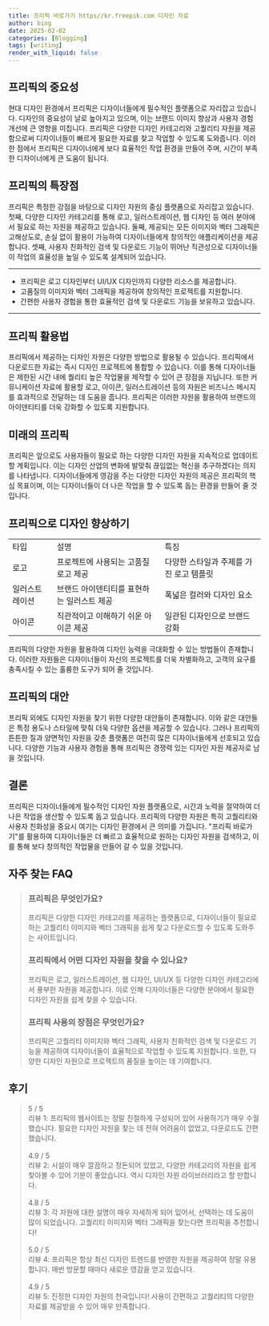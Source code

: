 ```yaml
---
title: 프리픽 바로가기 https//kr.freepik.com 디자인 자료
author: bing
date: 2025-02-02
categories: [Blogging]
tags: [writing]
render_with_liquid: false
---
```



<h2 id='프리픽의 중요성'>프리픽의 중요성</h2>

<p>현대 디자인 환경에서 프리픽은 디자이너들에게 필수적인 플랫폼으로 자리잡고 있습니다. 디자인의 중요성이 날로 높아지고 있으며, 이는 브랜드 이미지 향상과 사용자 경험 개선에 큰 영향을 미칩니다. 프리픽은 다양한 디자인 카테고리와 고퀄리티 자원을 제공함으로써 디자이너들이 빠르게 필요한 자료를 찾고 작업할 수 있도록 도와줍니다. 이러한 점에서 프리픽은 디자이너에게 보다 효율적인 작업 환경을 만들어 주며, 시간이 부족한 디자이너에게 큰 도움이 됩니다.</p>

<h2 id='프리픽의 특장점'>프리픽의 특장점</h2>

<p>프리픽은 특정한 강점을 바탕으로 디자인 자원의 중심 플랫폼으로 자리잡고 있습니다. 첫째, 다양한 디자인 카테고리를 통해 로고, 일러스트레이션, 웹 디자인 등 여러 분야에서 필요로 하는 자원을 제공하고 있습니다. 둘째, 제공되는 모든 이미지와 벡터 그래픽은 고해상도로, 손실 없이 활용이 가능하여 디자이너들에게 창의적인 애플리케이션을 제공합니다. 셋째, 사용자 친화적인 검색 및 다운로드 기능이 뛰어난 직관성으로 디자이너들이 작업의 효율성을 높일 수 있도록 설계되어 있습니다.</p>

<hr />

<ul>
    <li>프리픽은 로고 디자인부터 UI/UX 디자인까지 다양한 리소스를 제공합니다.</li>
    <li>고품질의 이미지와 벡터 그래픽을 제공하여 창의적인 프로젝트를 지원합니다.</li>
    <li>간편한 사용자 경험을 통한 효율적인 검색 및 다운로드 기능을 보유하고 있습니다.</li>
</ul>

<hr />

<h2 id='프리픽 활용법'>프리픽 활용법</h2>

<p>프리픽에서 제공하는 디자인 자원은 다양한 방법으로 활용될 수 있습니다. 프리픽에서 다운로드한 자료는 즉시 디자인 프로젝트에 통합할 수 있습니다. 이를 통해 디자이너들은 제한된 시간 내에 퀄리티 높은 작업물을 제작할 수 있어 큰 장점을 지닙니다. 또한 커뮤니케이션 자료에 활용할 로고, 아이콘, 일러스트레이션 등의 자원은 비즈니스 메시지를 효과적으로 전달하는 데 도움을 줍니다. 프리픽은 이러한 자원을 활용하여 브랜드의 아이덴티티를 더욱 강화할 수 있도록 지원합니다.</p>

<h2 id='미래의 프리픽'>미래의 프리픽</h2>

<p>프리픽은 앞으로도 사용자들이 필요로 하는 다양한 디자인 자원을 지속적으로 업데이트할 계획입니다. 이는 디자인 산업의 변화에 발맞춰 끊임없는 혁신을 추구하겠다는 의지를 나타냅니다. 디자이너들에게 영감을 주는 다양한 디자인 자원의 제공은 프리픽의 핵심 목표이며, 이는 디자이너들이 더 나은 작업을 할 수 있도록 돕는 환경을 만들어 줄 것입니다.</p>

<h2 id='프리픽으로 디자인 향상하기'>프리픽으로 디자인 향상하기</h2>

<table>
    <tr>
        <td>타입</td>
        <td>설명</td>
        <td>특징</td>
    </tr>
    <tr>
        <td>로고</td>
        <td>프로젝트에 사용되는 고품질 로고 제공</td>
        <td>다양한 스타일과 주제를 가진 로고 템플릿</td>
    </tr>
    <tr>
        <td>일러스트레이션</td>
        <td>브랜드 아이덴티티를 표현하는 일러스트 제공</td>
        <td>폭넓은 컬러와 디자인 요소</td>
    </tr>
    <tr>
        <td>아이콘</td>
        <td>직관적이고 이해하기 쉬운 아이콘 제공</td>
        <td>일관된 디자인으로 브랜드 강화</td>
    </tr>
</table>

<p>프리픽의 다양한 자원을 활용하여 디자인 능력을 극대화할 수 있는 방법들이 존재합니다. 이러한 자원들은 디자이너들이 자신의 프로젝트를 더욱 차별화하고, 고객의 요구를 충족시킬 수 있는 훌륭한 도구가 되어 줄 것입니다.</p>

<h2 id='프리픽의 대안'>프리픽의 대안</h2>

<p>프리픽 외에도 디자인 자원을 찾기 위한 다양한 대안들이 존재합니다. 이와 같은 대안들은 특정 용도나 스타일에 맞춰 더욱 다양한 옵션을 제공할 수 있습니다. 그러나 프리픽의 튼튼한 질과 양면적인 자원을 갖춘 플랫폼은 여전히 많은 디자이너들에게 선호되고 있습니다. 다양한 기능과 사용자 경험을 통해 프리픽은 경쟁력 있는 디자인 자원 제공자로 남을 것입니다.</p>

<h2 id='결론'>결론</h2>

<p>프리픽은 디자이너들에게 필수적인 디자인 자원 플랫폼으로, 시간과 노력을 절약하여 더 나은 작업을 생산할 수 있도록 돕고 있습니다. 프리픽의 다양한 자원은 특히 고퀄리티와 사용자 친화성을 중요시 여기는 디자인 환경에서 큰 의미를 가집니다. "프리픽 바로가기"를 활용하여 디자이너들은 더 빠르고 효율적으로 원하는 디자인 자원을 검색하고, 이를 통해 보다 창의적인 작업물을 만들어 갈 수 있을 것입니다.</p>


<h2 id='자주_찾는_FAQ'>자주 찾는 FAQ</h2>
<div itemscope="" itemtype="https://schema.org/FAQPage">
<blockquote>
<div itemscope="" itemprop="mainEntity" itemtype="https://schema.org/Question">
<h3 itemprop="name">프리픽은 무엇인가요?</h3>
<div itemscope="" itemprop="acceptedAnswer" itemtype="https://schema.org/Answer">
<span itemprop="text">
<p>프리픽은 다양한 디자인 카테고리를 제공하는 플랫폼으로, 디자이너들이 필요로 하는 고퀄리티 이미지와 벡터 그래픽을 쉽게 찾고 다운로드할 수 있도록 도와주는 사이트입니다.</p>
</span>
</div>
</div>
<div itemscope="" itemprop="mainEntity" itemtype="https://schema.org/Question">
<h3 itemprop="name">프리픽에서 어떤 디자인 자원을 찾을 수 있나요?</h3>
<div itemscope="" itemprop="acceptedAnswer" itemtype="https://schema.org/Answer">
<span itemprop="text">
<p>프리픽은 로고, 일러스트레이션, 웹 디자인, UI/UX 등 다양한 디자인 카테고리에서 풍부한 자원을 제공합니다. 이로 인해 디자이너들은 다양한 분야에서 필요한 디자인 자원을 쉽게 찾을 수 있습니다.</p>
</span>
</div>
</div>
<div itemscope="" itemprop="mainEntity" itemtype="https://schema.org/Question">
<h3 itemprop="name">프리픽 사용의 장점은 무엇인가요?</h3>
<div itemscope="" itemprop="acceptedAnswer" itemtype="https://schema.org/Answer">
<span itemprop="text">
<p>프리픽은 고퀄리티 이미지와 벡터 그래픽, 사용자 친화적인 검색 및 다운로드 기능을 제공하여 디자이너들이 효율적으로 작업할 수 있도록 지원합니다. 또한, 다양한 디자인 자원으로 프로젝트의 품질을 높이는 데 기여합니다.</p>
</span>
</div>
</div>
</blockquote>
</div>
<h2 id='후기'>후기</h2>
<div itemscope itemtype="https://schema.org/Product">
  <blockquote>
  <div itemprop="review" itemscope itemtype="https://schema.org/Review">
      <div itemprop="reviewRating" itemscope itemtype="https://schema.org/Rating"> <span itemprop="ratingValue">5</span> / <span itemprop="bestRating">5</span> </div>
      <span itemprop="reviewBody">리뷰 1: 프리픽의 웹사이트는 정말 친절하게 구성되어 있어 사용하기가 매우 수월했습니다. 필요한 디자인 자원을 찾는 데 전혀 어려움이 없었고, 다운로드도 간편했습니다.</span>
  </div>
  <br>
  <div itemprop="review" itemscope itemtype="https://schema.org/Review">
      <div itemprop="reviewRating" itemscope itemtype="https://schema.org/Rating"> <span itemprop="ratingValue">4.9</span> / <span itemprop="bestRating">5</span> </div>
      <span itemprop="reviewBody">리뷰 2: 시설이 매우 깔끔하고 정돈되어 있었고, 다양한 카테고리의 자원을 쉽게 찾아볼 수 있어 기분이 좋았습니다. 역시 디자인 자원 라이브러리라고 할 만합니다.</span>
  </div>
  <br>
  <div itemprop="review" itemscope itemtype="https://schema.org/Review">
      <div itemprop="reviewRating" itemscope itemtype="https://schema.org/Rating"> <span itemprop="ratingValue">4.8</span> / <span itemprop="bestRating">5</span> </div>
      <span itemprop="reviewBody">리뷰 3: 각 자원에 대한 설명이 매우 자세하게 되어 있어서, 선택하는 데 도움이 많이 되었습니다. 고퀄리티 이미지와 벡터 그래픽을 찾는다면 프리픽을 추천합니다!</span>
  </div>
  <br>
  <div itemprop="review" itemscope itemtype="https://schema.org/Review">
      <div itemprop="reviewRating" itemscope itemtype="https://schema.org/Rating"> <span itemprop="ratingValue">5.0</span> / <span itemprop="bestRating">5</span> </div>
      <span itemprop="reviewBody">리뷰 4: 프리픽은 항상 최신 디자인 트렌드를 반영한 자원을 제공하여 정말 유용합니다. 매번 방문할 때마다 새로운 영감을 얻고 있습니다.</span>
  </div>
  <br>
  <div itemprop="review" itemscope itemtype="https://schema.org/Review">
      <div itemprop="reviewRating" itemscope itemtype="https://schema.org/Rating"> <span itemprop="ratingValue">4.9</span> / <span itemprop="bestRating">5</span> </div>
      <span itemprop="reviewBody">리뷰 5: 진정한 디자인 자원의 천국입니다! 사용이 간편하고 고퀄리티의 다양한 자료를 제공받을 수 있어 매우 만족합니다.</span>
  </div>
  <br>
  </blockquote>
</div>
